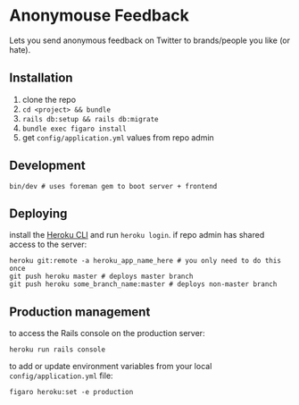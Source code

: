 # Anonymouse Feedback

<project> Lets you send anonymous feedback on Twitter to brands/people you like (or hate).

## Installation

1. clone the repo
2. `cd <project> && bundle`
3. `rails db:setup && rails db:migrate`
4. `bundle exec figaro install`
5. get `config/application.yml` values from repo admin

## Development

```
bin/dev # uses foreman gem to boot server + frontend
```


## Deploying 

install the [Heroku CLI](https://devcenter.heroku.com/articles/heroku-cli) and run `heroku login`. if repo admin has shared access to the server:

```
heroku git:remote -a heroku_app_name_here # you only need to do this once
git push heroku master # deploys master branch
git push heroku some_branch_name:master # deploys non-master branch
```

## Production management

to access the Rails console on the production server:

```
heroku run rails console
```

to add or update environment variables from your local `config/application.yml` file:

```
figaro heroku:set -e production
```
